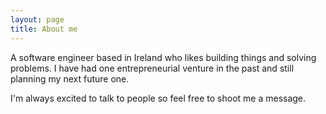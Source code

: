 ```yaml
---
layout: page
title: About me
---
```


A software engineer based in Ireland who likes building things and solving
problems. I have had one entrepreneurial venture in the past and still planning my
next future one.

I'm always excited to talk to people so feel free to shoot me a message.
